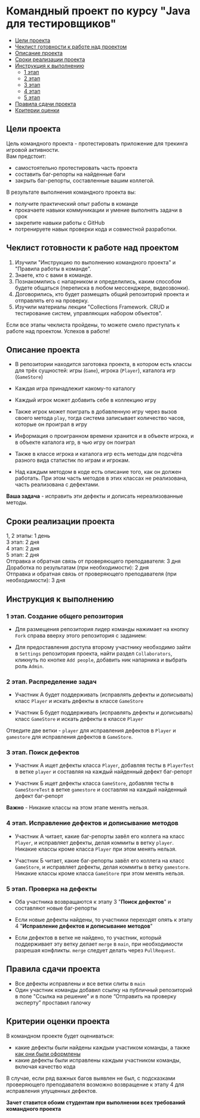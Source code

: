 # Командный проект по курсу "Java для тестировщиков"

* [Цели проекта](#цели-проекта)
* [Чеклист готовности к работе над проектом](#Чеклист-готовности-к-работе-над-проектом)
* [Описание проекта](#Описание-проекта)
* [Сроки реализации проекта](#Сроки-реализации-проекта)
* [Инструкция к выполнению](#Инструкция-к-выполнению)
    * [1 этап](#1-этап)
    * [2 этап](#2-этап)
    * [3 этап](#3-этап)
    * [4 этап](#4-этап)
    * [5 этап](#5-этап)
* [Правила сдачи проекта](#Правила-сдачи-проекта)
* [Критерии оценки](#критерии-оценки)


## Цели проекта

Цель командного проекта - протестировать приложение для трекинга игровой активности.  
Вам предстоит:
- самостоятельно протестировать часть проекта
- составить баг-репорты на найденные баги
- закрыть баг-репорты, составленные вашим коллегой.

В результате выполнения командного проекта вы:
- получите практический опыт работы в команде
- прокачаете навыки коммуникации и умение выполнять задачи в срок
- закрепите навыки работы с GitHub
- потренируете навык проверки кода и совместной разработки.

## Чеклист готовности к работе над проектом

1. Изучили "Инструкцию по выполнению командного проекта" и "Правила работы в команде".
2. Знаете, кто с вами в команде.
3. Познакомились с напарником и определились, каким способом будете общаться (переписка в любом мессенджере, видеозвонки).
4. Договорились, кто будет размещать общий репозиторий проекта и отправлять его на проверку.
5. Изучили материалы лекции "Collections Framework. CRUD и тестирование систем, управляющих набором объектов".

Если все этапы чеклиста пройдены, то можете смело приступать к работе над проектом. Успехов в работе!

## Описание проекта

- В репозитории находится заготовка проекта, в котором есть классы  для трёх сущностей: игры (`Game`), игрока (`Player`), каталога игр (`GameStore`)

- Каждая игра принадлежит какому-то каталогу  

- Каждый игрок может добавить себе в коллекцию игру

- Также игрок может поиграть в добавленную игру через вызов своего метода `play`, тогда система записывает количество часов, которые он проиграл в игру

- Информация о проигранном времени хранится и в объекте игрока, и в объекте каталога игр, в чью игру он поиграл

- Также в классе игрока и каталога игр есть методы для подсчёта разного вида статистик по играм и игрокам.

- Над каждым методом в коде есть описание того, как он должен работать. При этом часть методов в этих классах не реализована, часть реализована с дефектами.

**Ваша задача** - исправить эти дефекты и дописать нереализованные методы.

## Сроки реализации проекта

1, 2 этапы: 1 день  
3 этап: 2 дня  
4 этап: 2 дня  
5 этап: 2 дня  
Отправка и обратная связь от проверяющего преподавателя: 3 дня  
Доработка по результатам (при необходимости): 2 дня  
Отправка и обратная связь от проверяющего преподавателя (при необходимости): 3 дня  

## Инструкция к выполнению

### 1 этап. Создание общего репозитория  

- Для размещения репозитория лидер команды нажимает на кнопку `Fork` справа вверху этого репозитория с заданием:

- Для предоставления доступа второму участнику необходимо зайти в `Settings` репозитория проекта, найти раздел `Collaborators`, кликнуть по кнопке `Add people`, добавить ник напарника и выбрать роль `Admin`.

### 2 этап. Распределение задач

- Участник А  будет поддерживать (исправлять дефекты и дописывать) класс `Player` и искать дефекты в классе `GameStore`

- Участник Б  будет поддерживать (исправлять дефекты и дописывать) класс `GameStore` и искать дефекты в классе `Player`

Отведите две ветки - `player` для исправления дефектов в `Player` и `gamestore` для исправления дефектов в `GameStore`.

### 3 этап. Поиск дефектов

- Участник А ищет дефекты класса `Player`, добавляя тесты в `PlayerTest` в ветке `player` и составляя на каждый найденный дефект баг-репорт

- Участник Б ищет дефекты класса `GameStore`, добавляя тесты в `GameStoreTest` в ветке `gamestore` и составляя на каждый найденный дефект баг-репорт

**Важно** - Никакие классы на этом этапе менять нельзя.

### 4 этап. Исправление дефектов и дописывание методов  

- Участник А читает, какие баг-репорты завёл его коллега на  класс `Player`, и исправляет дефекты, делая коммиты в ветку `player`.  
 Никакие классы кроме класса `Player` при этом менять нельзя.
 
- Участник Б читает, какие баг-репорты завёл его коллега на  класс `GameStore`, и исправляет дефекты, делая коммиты в ветку `gamestore`.  
 Никакие классы кроме класса `GameStore` при этом менять нельзя.

### 5 этап. Проверка на дефекты  

- Оба участника возвращаются к этапу 3 "**Поиск дефектов**" и составляют новые баг-репорты

- Если новые дефекты  найдены, то участники переходят опять к этапу 4 "**Исправление дефектов и дописывание методов**"

- Если дефектов в ветке не найдено, то участник, который поддерживает эту ветку делает `merge` в `main`, при необходимости разрешая конфликты. `merge` следует делать через `PullRequest`.

## Правила сдачи проекта

- Все дефекты исправлены и все ветки слиты в `main`
- Один участник команды добавил ссылку на публичный репозиторий в поле "Ссылка на решение" и в поле “Отправить на проверку эксперту” проставил галочку

## Критерии оценки проекта

В командном проекте будет оцениваться:
* какие дефекты были найдены каждым участиком команды, а также [как они были оформлены](https://github.com/netology-code/javaqa2-homeworks/blob/main/JAVA_INTRO.md#%D1%84%D0%BE%D1%80%D0%BC%D0%B0%D1%82-%D0%BE%D1%84%D0%BE%D1%80%D0%BC%D0%BB%D0%B5%D0%BD%D0%B8%D1%8F-%D0%B1%D0%B0%D0%B3-%D1%80%D0%B5%D0%BF%D0%BE%D1%80%D1%82%D0%B0)
* какие дефекты были исправлены каждым участником команды, включая качество кода

В случае, если ряд важных багов выявлен не был, с подсказками проверяющего преподавателя возможно возвращение к этапу 4 для исправления упущенных дефектов.

**Зачет ставится обоим студентам при выполнении всех требований командного проекта**
